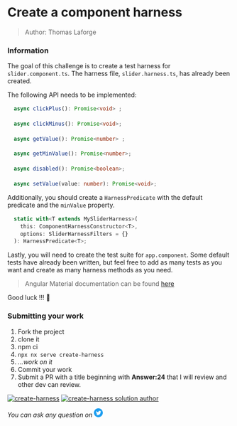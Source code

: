 <h1>Create a component harness</h1>

> Author: Thomas Laforge

### Information

The goal of this challenge is to create a test harness for `slider.component.ts`. The harness file, `slider.harness.ts`, has already been created.

The following API needs to be implemented:

```ts
  async clickPlus(): Promise<void> ;

  async clickMinus(): Promise<void>;

  async getValue(): Promise<number> ;

  async getMinValue(): Promise<number>;

  async disabled(): Promise<boolean>;

  async setValue(value: number): Promise<void>;
```

Additionally, you should create a `HarnessPredicate` with the default predicate and the `minValue` property.

```ts
  static with<T extends MySliderHarness>(
    this: ComponentHarnessConstructor<T>,
    options: SliderHarnessFilters = {}
  ): HarnessPredicate<T>;
```

Lastly, you will need to create the test suite for `app.component`. Some default tests have already been written, but feel free to add as many tests as you want and create as many harness methods as you need.

> Angular Material documentation can be found [here](https://material.angular.io/cdk/test-harnesses/overview)

Good luck !!! 💪

### Submitting your work

1. Fork the project
2. clone it
3. npm ci
4. `npx nx serve create-harness`
5. _...work on it_
6. Commit your work
7. Submit a PR with a title beginning with **Answer:24** that I will review and other dev can review.

<a href="https://github.com/tomalaforge/angular-challenges/pulls?q=label%3A24+label%3Aanswer"><img src="https://img.shields.io/badge/-Solutions-green" alt="create-harness"/></a>
<a href='https://github.com/tomalaforge/angular-challenges/pulls?q=label%3A24+label%3A"answer+author"'><img src="https://img.shields.io/badge/-Author solution-important" alt="create-harness solution author"/></a>

<!-- <a href="{Blog post url}" target="_blank" rel="noopener noreferrer"><img src="https://img.shields.io/badge/-Blog post explanation-blue" alt="create-harness blog article"/></a> -->

_You can ask any question on_ <a href="https://twitter.com/laforge_toma" target="_blank" rel="noopener noreferrer"><img src="./../../logo/twitter.svg" height=20px alt="twitter"/></a>
